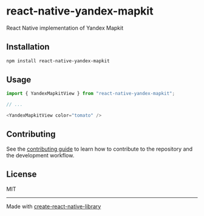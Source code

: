 # react-native-yandex-mapkit

React Native implementation of Yandex Mapkit

## Installation

```sh
npm install react-native-yandex-mapkit
```

## Usage

```js
import { YandexMapkitView } from "react-native-yandex-mapkit";

// ...

<YandexMapkitView color="tomato" />
```

## Contributing

See the [contributing guide](CONTRIBUTING.md) to learn how to contribute to the repository and the development workflow.

## License

MIT

---

Made with [create-react-native-library](https://github.com/callstack/react-native-builder-bob)
